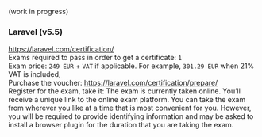 (work in progress)  

### Laravel (v5.5)
https://laravel.com/certification/  
Exams required to pass in order to get a certificate: `1`  
Exam price: `249 EUR` + `VAT` if applicable. For example, `301.29 EUR` when 21% VAT is included,  
Purchase the voucher: https://laravel.com/certification/prepare/  
Register for the exam, take it: The exam is currently taken online. You’ll receive a unique link to the online exam platform. You can take the exam from wherever you like at a time that is most convenient for you. However, you will be required to provide identifying information and may be asked to install a browser plugin for the duration that you are taking the exam.
